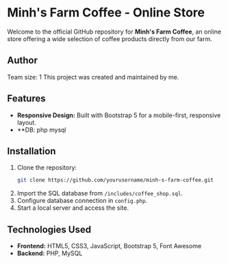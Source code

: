 # Minh's Farm Coffee - Online Store

Welcome to the official GitHub repository for **Minh's Farm Coffee**, an online store offering a wide selection of coffee products directly from our farm. 
## Author
Team size: 1
This project was created and maintained by me.
## Features
- **Responsive Design:** Built with Bootstrap 5 for a mobile-first, responsive layout.
- **DB: php mysql

## Installation
1. Clone the repository:
   ```bash
   git clone https://github.com/yourusername/minh-s-farm-coffee.git
   ```
2. Import the SQL database from `/includes/coffee_shop.sql`.
3. Configure database connection in `config.php`.
4. Start a local server and access the site.

## Technologies Used
- **Frontend:** HTML5, CSS3, JavaScript, Bootstrap 5, Font Awesome
- **Backend:** PHP, MySQL






